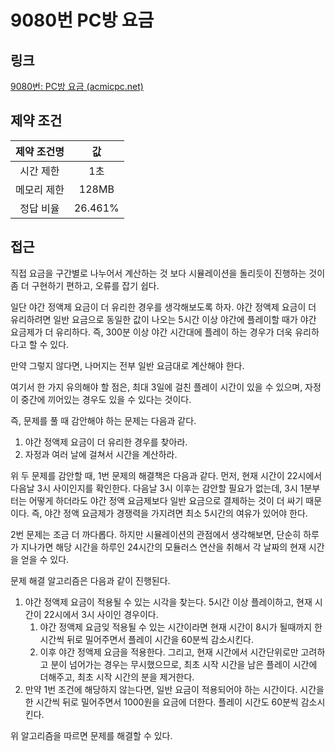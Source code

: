 # 9080번 PC방 요금

## 링크

[9080번: PC방 요금 (acmicpc.net)](https://www.acmicpc.net/problem/9080)

## 제약 조건

| 제약 조건명 |   값    |
| :---------: | :-----: |
|  시간 제한  |   1초   |
| 메모리 제한 |  128MB  |
|  정답 비율  | 26.461% |

## 접근

직접 요금을 구간별로 나누어서 계산하는 것 보다 시뮬레이션을 돌리듯이 진행하는 것이 좀 더 구현하기 편하고, 오류를 잡기 쉽다.

일단 야간 정액제 요금이 더 유리한 경우를 생각해보도록 하자. 야간 정액제 요금이 더 유리하려면 일반 요금으로 동일한 값이 나오는 5시간 이상 야간에 플레이할 때가 야간 요금제가 더 유리하다. 즉, 300분 이상 야간 시간대에 플레이 하는 경우가 더욱 유리하다고 할 수 있다.

만약 그렇지 않다면, 나머지는 전부 일반 요금대로 계산해야 한다.

여기서 한 가지 유의해야 할 점은, 최대 3일에 걸친 플레이 시간이 있을 수 있으며, 자정이 중간에 끼어있는 경우도 있을 수 있다는 것이다.

즉, 문제를 풀 때 감안해야 하는 문제는 다음과 같다.

1. 야간 정액제 요금이 더 유리한 경우를 찾아라.
2. 자정과 여러 날에 걸쳐서 시간을 계산하라.

위 두 문제를 감안할 때, 1번 문제의 해결책은 다음과 같다. 먼저, 현재 시간이 22시에서 다음날 3시 사이인지를 확인한다. 다음날 3시 이후는 감안할 필요가 없는데, 3시 1분부터는 어떻게 하더라도 야간 정액 요금제보다 일반 요금으로 결제하는 것이 더 싸기 때문이다. 즉, 야간 정액 요금제가 경쟁력을 가지려면 최소 5시간의 여유가 있어야 한다.

2번 문제는 조금 더 까다롭다. 하지만 시뮬레이션의 관점에서 생각해보면, 단순히 하루가 지나가면 해당 시간을 하루인 24시간의 모듈러스 연산을 취해서 각 날짜의 현재 시간을 얻을 수 있다.

문제 해결 알고리즘은 다음과 같이 진행된다.

1. 야간 정액제 요금이 적용될 수 있는 시각을 찾는다. 5시간 이상 플레이하고, 현재 시간이 22시에서 3시 사이인 경우이다.
   1. 야간 정액제 요금잊 적용될 수 있는 시간이라면 현재 시간이 8시가 될때까지 한 시간씩 뒤로 밀어주면서 플레이 시간을 60분씩 감소시킨다.
   2. 이후 야간 정액제 요금을 적용한다. 그리고, 현재 시간에서 시간단위로만 고려하고 분이 넘어가는 경우는 무시했으므로, 최초 시작 시간을 남은 플레이 시간에 더해주고, 최초 시작 시간의 분을 제거한다.
2. 만약 1번 조건에 해당하지 않는다면, 일반 요금이 적용되어야 하는 시간이다. 시간을 한 시간씩 뒤로 밀어주면서 1000원을 요금에 더한다. 플레이 시간도 60분씩 감소시킨다.

위 알고리즘을 따르면 문제를 해결할 수 있다. 
